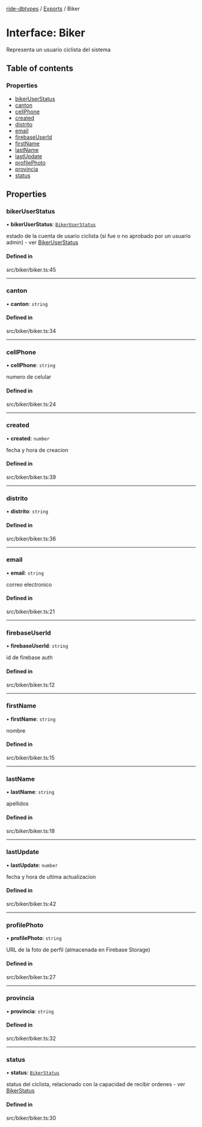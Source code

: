 [ride-dbtypes](../README.md) / [Exports](../modules.md) / Biker

# Interface: Biker

Representa un usuario ciclista del sistema

## Table of contents

### Properties

- [bikerUserStatus](Biker.md#bikeruserstatus)
- [canton](Biker.md#canton)
- [cellPhone](Biker.md#cellphone)
- [created](Biker.md#created)
- [distrito](Biker.md#distrito)
- [email](Biker.md#email)
- [firebaseUserId](Biker.md#firebaseuserid)
- [firstName](Biker.md#firstname)
- [lastName](Biker.md#lastname)
- [lastUpdate](Biker.md#lastupdate)
- [profilePhoto](Biker.md#profilephoto)
- [provincia](Biker.md#provincia)
- [status](Biker.md#status)

## Properties

### bikerUserStatus

• **bikerUserStatus**: [`BikerUserStatus`](../modules.md#bikeruserstatus)

estado de la cuenta de usario ciclista (si fue o no aprobado por un usuario admin) - ver [BikerUserStatus](../modules.md#bikeruserstatus)

#### Defined in

src/biker/biker.ts:45

___

### canton

• **canton**: `string`

#### Defined in

src/biker/biker.ts:34

___

### cellPhone

• **cellPhone**: `string`

numero de celular

#### Defined in

src/biker/biker.ts:24

___

### created

• **created**: `number`

fecha y hora de creacion

#### Defined in

src/biker/biker.ts:39

___

### distrito

• **distrito**: `string`

#### Defined in

src/biker/biker.ts:36

___

### email

• **email**: `string`

correo electronico

#### Defined in

src/biker/biker.ts:21

___

### firebaseUserId

• **firebaseUserId**: `string`

id de firebase auth

#### Defined in

src/biker/biker.ts:12

___

### firstName

• **firstName**: `string`

nombre

#### Defined in

src/biker/biker.ts:15

___

### lastName

• **lastName**: `string`

apellidos

#### Defined in

src/biker/biker.ts:18

___

### lastUpdate

• **lastUpdate**: `number`

fecha y hora de ultima actualizacion

#### Defined in

src/biker/biker.ts:42

___

### profilePhoto

• **profilePhoto**: `string`

URL de la foto de perfil (almacenada en Firebase Storage)

#### Defined in

src/biker/biker.ts:27

___

### provincia

• **provincia**: `string`

#### Defined in

src/biker/biker.ts:32

___

### status

• **status**: [`BikerStatus`](../modules.md#bikerstatus)

status del ciclista, relacionado con la capacidad de recibir ordenes - ver [BikerStatus](../modules.md#bikerstatus)

#### Defined in

src/biker/biker.ts:30
